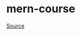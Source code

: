 # mern-course

[Source](https://www.youtube.com/watch?v=i_bwptbaSRA&list=PLqKQF2ojwm3ksNegIZIz_AB0x6a9zqofx)
